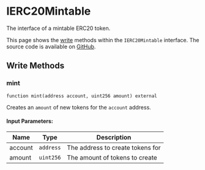 # IERC20Mintable

The interface of a mintable ERC20 token.

This page shows the [write](#write-methods) methods within the `IERC20Mintable` interface. The source code is available on [GitHub](https://github.com/aave/gho/blob/main/src/contracts/gho/interfaces/IERC20Mintable.sol).

## Write Methods

### mint

```solidity
function mint(address account, uint256 amount) external
```

Creates an `amount` of new tokens for the `account` address.

#### Input Parameters:

| Name    | Type      | Description                      |
| ------- | --------- | -------------------------------- |
| account | `address` | The address to create tokens for |
| amount  | `uint256` | The amount of tokens to create   |
